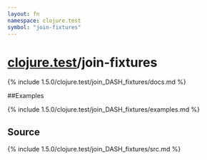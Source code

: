 ```yaml
---
layout: fn
namespace: clojure.test
symbol: "join-fixtures"
---
```


# [clojure.test](../)/join-fixtures

{% include 1.5.0/clojure.test/join_DASH_fixtures/docs.md %}

##Examples

{% include 1.5.0/clojure.test/join_DASH_fixtures/examples.md %}
## Source
{% include 1.5.0/clojure.test/join_DASH_fixtures/src.md %}

